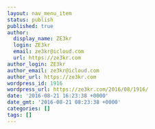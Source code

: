 ```yaml
---
layout: nav_menu_item
status: publish
published: true
author:
  display_name: ZE3kr
  login: ZE3kr
  email: ze3kr@icloud.com
  url: https://ze3kr.com
author_login: ZE3kr
author_email: ze3kr@icloud.com
author_url: https://ze3kr.com
wordpress_id: 1916
wordpress_url: https://ze3kr.com/2016/08/1916/
date: '2016-08-21 16:23:38 +0000'
date_gmt: '2016-08-21 08:23:38 +0000'
categories: []
tags: []
---
```


